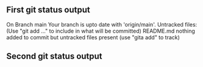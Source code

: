 ## First git status output
On Branch main Your branch is upto date with 'origin/main'.
Untracked files: (Use "git add <file>..." to include in what will be committed)
    README.md
nothing added to commit but untracked files present (use "gita add" to track)

## Second git status output 
